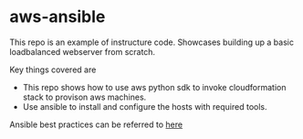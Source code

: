 # aws-ansible
This repo is an example of instructure code.
Showcases building up a  basic loadbalanced webserver from scratch.

Key things covered are
 * This repo shows how to use aws python sdk to invoke    cloudformation stack to provison aws machines.
 * Use ansible to install and configure the hosts with required tools.

Ansible best practices can be referred to [here](https://www.ansible.com/hubfs/2018_Content/AA%20BOS%202018%20Slides/Ansible%20Best%20Practices.pdf) 

